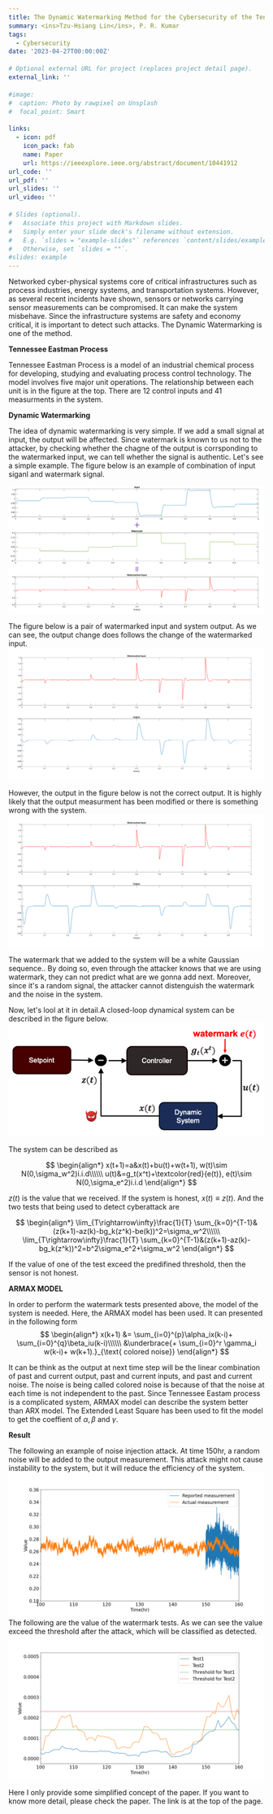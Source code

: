 ```yaml
---
title: The Dynamic Watermarking Method for the Cybersecurity of the Tennessee Eastman Process Control System
summary: <ins>Tzu-Hsiang Lin</ins>, P. R. Kumar
tags:
  - Cybersecurity
date: '2023-04-27T00:00:00Z'

# Optional external URL for project (replaces project detail page).
external_link: ''

#image:
#  caption: Photo by rawpixel on Unsplash
#  focal_point: Smart

links:
  - icon: pdf
    icon_pack: fab
    name: Paper
    url: https://ieeexplore.ieee.org/abstract/document/10441912
url_code: ''
url_pdf: ''
url_slides: ''
url_video: ''

# Slides (optional).
#   Associate this project with Markdown slides.
#   Simply enter your slide deck's filename without extension.
#   E.g. `slides = "example-slides"` references `content/slides/example-slides.md`.
#   Otherwise, set `slides = ""`.
#slides: example
---
```


Networked cyber-physical systems core of critical infrastructures such as process industries, energy systems, and transportation systems. However, as several recent incidents have shown, sensors or networks carrying sensor measurements can be compromised. It can make the system misbehave.  Since the infrastructure systems are safety and economy critical, it is important to detect such attacks. The Dynamic Watermarking is one of the method.

**Tennessee Eastman Process**

Tennessee Eastman Process is a model of an industrial chemical process for developing, studying and evaluating process control technology. The model involves five major unit operations. The relationship between each unit is in the figure at the top. There are 12 control inputs and 41 measurments in the system.




 **Dynamic Watermarking**


The idea of dynamic watermarking is very simple. If we add a small signal at input, the output will be affected. Since watermark is known to us not to the attacker, by checking whether the chagne of the output is corrsponding to the watermarked input, we can tell whether the signal is authentic. Let's see a simple example. The figure below is an example of combination of input siganl and watermark signal. 

![wm](wm_input.png)

The figure below is a pair of watermarked input and system output. As we can see, the output change does follows the change of the watermarked input.
![correct](correct_output.png)

However, the output in the figure below is not the correct output. It is highly likely that the output measurment has been modified or there is something wrong with the system.
![wrong](wrong_output.png)

The watermark that we added to the system will be a white Gaussian sequence.. By doing so, even through the attacker knows that we are using watermark, they can not predict what are we gonna add next. Moreover, since it's a random signal, the attacker cannot distenguish the watermark and the noise in the system.


Now, let's lool at it in detail.A closed-loop dynamical system can be described in the figure below.
![loop](dw1.png)

The system can be described as

$$
 \begin{align*}
      x(t+1)=a&x(t)+bu(t)+w(t+1), w(t)\sim N(0,\sigma_w^2)i.i.d\\\\\\
      u(t)&=g_t(x^t)+\textcolor{red}{e(t)}, e(t)\sim N(0,\sigma_e^2)i.i.d
 \end{align*}
$$

$z(t)$ is the value that we received. If the system is honest, $x(t)\equiv z(t)$. And the two tests that being used to detect cyberattack are

$$
\begin{align*}
    \lim_{T\rightarrow\infty}\frac{1}{T} \sum_{k=0}^{T-1}&(z(k+1)-az(k)-bg_k(z^k)-be(k))^2=\sigma_w^2\\\\\\
    \lim_{T\rightarrow\infty}\frac{1}{T} \sum_{k=0}^{T-1}&(z(k+1)-az(k)-bg_k(z^k))^2=b^2\sigma_e^2+\sigma_w^2
\end{align*}
$$

If the value of one of the test exceed the predifined threshold, then the sensor is not honest.

**ARMAX MODEL**

In order to perform the watermark tests presented above, the model of the system is needed. Here, the ARMAX model has been used. It can presented in the following form
$$
 \begin{align*}
    x(k+1) &= \sum_{i=0}^{p}\alpha_ix(k-i)+ \sum_{i=0}^{q}\beta_iu(k-i)\\\\\\
    &\underbrace{+ \sum_{i=0}^r \gamma_i w(k-i)+ w(k+1).}_{\text{ colored noise}}
\end{align*}
$$

It can be think as the output at next time step will be the linear combination of past and current output, past and current inputs, and past and current noise. The noise is being called colored noise is because of that the noise at each time is not independent to the past. Since Tennessee Eastam process is a complicated system, ARMAX model can describe the system better than ARX model. The Extended Least Square has been used to fit the model to get the coeffient of $\alpha, \beta$ and $\gamma$.


**Result**

The following an example of noise injection attack. At time 150hr, a random noise will be added to the output measurement. This attack might not cause instability to the system, but it will reduce the efficiency of the system.
![noise](m1_noise_value.png)
The following are the value of the watermark tests. As we can see the value exceed the threshold after the attack, which will be classified as detected.
![tests](m1_armax_tests.png)


Here I only provide some simplified concept of the paper. If you want to know more detail, please check the paper. The link is at the top of the page.


